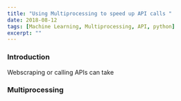 ```yaml
---
title: "Using Multiprocessing to speed up API calls "
date: 2018-08-12
tags: [Machine Learning, Multiprocessing, API, python]
excerpt: ""
---
```

### Introduction
Webscraping or calling APIs can take

### Multiprocessing
